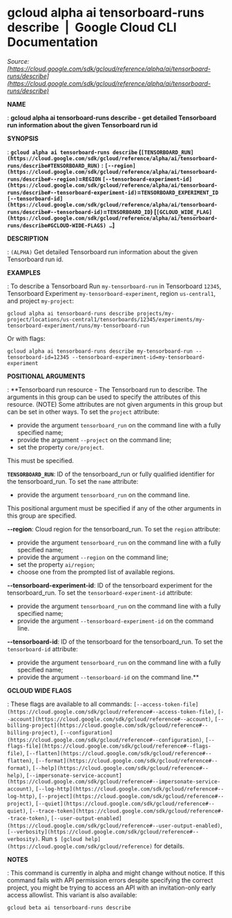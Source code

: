 # gcloud alpha ai tensorboard-runs describe  |  Google Cloud CLI Documentation

*Source: [https://cloud.google.com/sdk/gcloud/reference/alpha/ai/tensorboard-runs/describe](https://cloud.google.com/sdk/gcloud/reference/alpha/ai/tensorboard-runs/describe)*

**NAME**

: **gcloud alpha ai tensorboard-runs describe - get detailed Tensorboard run information about the given Tensorboard run id**

**SYNOPSIS**

: **`gcloud alpha ai tensorboard-runs describe` (`[TENSORBOARD_RUN](https://cloud.google.com/sdk/gcloud/reference/alpha/ai/tensorboard-runs/describe#TENSORBOARD_RUN)` : `[--region](https://cloud.google.com/sdk/gcloud/reference/alpha/ai/tensorboard-runs/describe#--region)`=`REGION` `[--tensorboard-experiment-id](https://cloud.google.com/sdk/gcloud/reference/alpha/ai/tensorboard-runs/describe#--tensorboard-experiment-id)`=`TENSORBOARD_EXPERIMENT_ID` `[--tensorboard-id](https://cloud.google.com/sdk/gcloud/reference/alpha/ai/tensorboard-runs/describe#--tensorboard-id)`=`TENSORBOARD_ID`) [`[GCLOUD_WIDE_FLAG](https://cloud.google.com/sdk/gcloud/reference/alpha/ai/tensorboard-runs/describe#GCLOUD-WIDE-FLAGS) …`]**

**DESCRIPTION**

: `(ALPHA)` Get detailed Tensorboard run information about the given
Tensorboard run id.

**EXAMPLES**

: To describe a Tensorboard Run `my-tensorboard-run` in Tensorboard
`12345`, Tensorboard Experiment
`my-tensorboard-experiment`, region `us-central1`, and
project `my-project`:

```
gcloud alpha ai tensorboard-runs describe projects/my-project/locations/us-central1/tensorboards/12345/experiments/my-tensorboard-experiment/runs/my-tensorboard-run
```

Or with flags:

```
gcloud alpha ai tensorboard-runs describe my-tensorboard-run --tensorboard-id=12345 --tensorboard-experiment-id=my-tensorboard-experiment
```

**POSITIONAL ARGUMENTS**

: **Tensorboard run resource - The Tensorboard run to describe. The arguments in
this group can be used to specify the attributes of this resource. (NOTE) Some
attributes are not given arguments in this group but can be set in other ways.
To set the `project` attribute:

- provide the argument `tensorboard_run` on the command line with a
fully specified name;
- provide the argument `--project` on the command line;
- set the property `core/project`.

This must be specified.

**`TENSORBOARD_RUN`**:
ID of the tensorboard_run or fully qualified identifier for the tensorboard_run.
To set the `name` attribute:

- provide the argument `tensorboard_run` on the command line.

This positional argument must be specified if any of the other arguments in this
group are specified.

**--region**:
Cloud region for the tensorboard_run.
To set the `region` attribute:

- provide the argument `tensorboard_run` on the command line with a
fully specified name;
- provide the argument `--region` on the command line;
- set the property `ai/region`;
- choose one from the prompted list of available regions.

**--tensorboard-experiment-id**:
ID of the tensorboard experiment for the tensorboard_run.
To set the `tensorboard-experiment-id` attribute:

- provide the argument `tensorboard_run` on the command line with a
fully specified name;
- provide the argument `--tensorboard-experiment-id` on the command
line.

**--tensorboard-id**:
ID of the tensorboard for the tensorboard_run.
To set the `tensorboard-id` attribute:

- provide the argument `tensorboard_run` on the command line with a
fully specified name;
- provide the argument `--tensorboard-id` on the command line.**

**GCLOUD WIDE FLAGS**

: These flags are available to all commands: `[--access-token-file](https://cloud.google.com/sdk/gcloud/reference#--access-token-file)`,
`[--account](https://cloud.google.com/sdk/gcloud/reference#--account)`, `[--billing-project](https://cloud.google.com/sdk/gcloud/reference#--billing-project)`,
`[--configuration](https://cloud.google.com/sdk/gcloud/reference#--configuration)`,
`[--flags-file](https://cloud.google.com/sdk/gcloud/reference#--flags-file)`,
`[--flatten](https://cloud.google.com/sdk/gcloud/reference#--flatten)`, `[--format](https://cloud.google.com/sdk/gcloud/reference#--format)`, `[--help](https://cloud.google.com/sdk/gcloud/reference#--help)`, `[--impersonate-service-account](https://cloud.google.com/sdk/gcloud/reference#--impersonate-service-account)`,
`[--log-http](https://cloud.google.com/sdk/gcloud/reference#--log-http)`,
`[--project](https://cloud.google.com/sdk/gcloud/reference#--project)`, `[--quiet](https://cloud.google.com/sdk/gcloud/reference#--quiet)`, `[--trace-token](https://cloud.google.com/sdk/gcloud/reference#--trace-token)`, `[--user-output-enabled](https://cloud.google.com/sdk/gcloud/reference#--user-output-enabled)`,
`[--verbosity](https://cloud.google.com/sdk/gcloud/reference#--verbosity)`.
Run `$ [gcloud help](https://cloud.google.com/sdk/gcloud/reference)` for details.

**NOTES**

: This command is currently in alpha and might change without notice. If this
command fails with API permission errors despite specifying the correct project,
you might be trying to access an API with an invitation-only early access
allowlist. This variant is also available:

```
gcloud beta ai tensorboard-runs describe
```